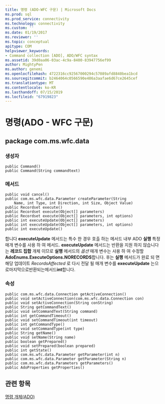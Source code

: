 ```yaml
---
title: 명령 (ADO-WFC 구문) | Microsoft Docs
ms.prod: sql
ms.prod_service: connectivity
ms.technology: connectivity
ms.custom: ''
ms.date: 01/19/2017
ms.reviewer: ''
ms.topic: conceptual
apitype: COM
helpviewer_keywords:
- Command collection [ADO], ADO/WFC syntax
ms.assetid: 39d0aa06-03ac-4c9a-8400-83947756ef99
author: MightyPen
ms.author: genemi
ms.openlocfilehash: 4722316cc92567000294c57089afd8840bea1bcd
ms.sourcegitcommit: b2464064c0566590e486a3aafae6d67ce2645cef
ms.translationtype: MT
ms.contentlocale: ko-KR
ms.lasthandoff: 07/15/2019
ms.locfileid: "67919823"
---
```

# <a name="command-ado---wfc-syntax"></a>명령(ADO - WFC 구문)
## <a name="package-commswfcdata"></a>package com.ms.wfc.data  
  
### <a name="constructor"></a>생성자  
  
```  
public Command()  
public Command(String commandtext)  
```  
  
### <a name="methods"></a>메서드  
  
```  
public void cancel()  
public com.ms.wfc.data.Parameter createParameter(String  
    Name, int Type, int Direction, int Size, Object Value)  
public Recordset execute()  
public Recordset execute(Object[] parameters)  
public Recordset execute(Object[] parameters, int options)  
public int executeUpdate(Object[] parameters)  
public int executeUpdate(Object[] parameters, int options)  
public int executeUpdate()  
```  
  
 합니다 **executeUpdate** 메서드는 특수 한 경우 호출 하는 메서드 내부 ADO **실행** 특정 매개 변수를 사용 하 여 메서드. **executeUpdate** 메서드는 반환을 지원 하지 않습니다는 **레코드 집합** 개체 이므로 **실행** 메서드의 *옵션* 매개 변수는 사용 하 여 수정할 **AdoEnums.ExecuteOptions.NORECORDS**합니다. 후는 **실행** 메서드가 완료 되 면 해당 업데이트 *RecordsAffected* 로 다시 전달 될 매개 변수를 **executeUpdate** 는으로마지막으로반환되는메서드**int**합니다.  
  
### <a name="properties"></a>속성  
  
```  
public com.ms.wfc.data.Connection getActiveConnection()  
public void setActiveConnection(com.ms.wfc.data.Connection con)  
public void setActiveConnection(String conString)  
public String getCommandText()  
public void setCommandText(String command)  
public int getCommandTimeout()  
public void setCommandTimeout(int timeout)  
public int getCommandType()  
public void setCommandType(int type)  
public String getName()  
public void setName(String name)  
public boolean getPrepared()  
public void setPrepared(boolean prepared)  
public int getState()  
public com.ms.wfc.data.Parameter getParameter(int n)  
public com.ms.wfc.data.Parameter getParameter(String n)  
public com.ms.wfc.data.Parameters getParameters()  
public AdoProperties getProperties()  
```  
  
## <a name="see-also"></a>관련 항목  
 [명령 개체(ADO)](../../../ado/reference/ado-api/command-object-ado.md)
